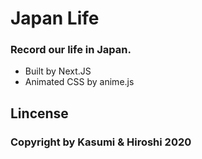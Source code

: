 # Japan Life

### Record our life in Japan.

- Built by Next.JS
- Animated CSS by anime.js

## Lincense

### Copyright by Kasumi & Hiroshi 2020
